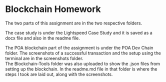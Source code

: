 # Blockchain Homework

The two parts of this assignment are in the two respective folders. 

The case study is under the Lightspeed Case Study and it is saved as a docx file and also in the readme file.

The POA blockchain part of the assignment is under the POA Dev Chain folder.
The screenshots of a successful transaction and the setup using the terminal are in the screenshots folder.  
The Blockchain-Tools folder was also uploaded to show the .json files from setting up the blockchain.
In the readme.md file in that folder is where the steps I took are laid out, along with the screenshots.
